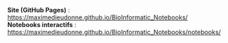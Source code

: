 **Site (GitHub Pages)** : https://maximedieudonne.github.io/BioInformatic_Notebooks/  
**Notebooks interactifs** : https://maximedieudonne.github.io/BioInformatic_Notebooks/notebooks/
